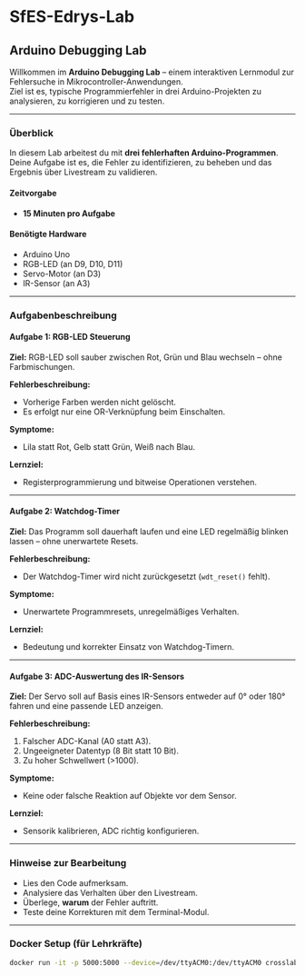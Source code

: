 # SfES-Edrys-Lab

## Arduino Debugging Lab

Willkommen im **Arduino Debugging Lab** – einem interaktiven Lernmodul zur Fehlersuche in Mikrocontroller-Anwendungen.  
Ziel ist es, typische Programmierfehler in drei Arduino-Projekten zu analysieren, zu korrigieren und zu testen.

---

### Überblick

In diesem Lab arbeitest du mit **drei fehlerhaften Arduino-Programmen**.  
Deine Aufgabe ist es, die Fehler zu identifizieren, zu beheben und das Ergebnis über Livestream zu validieren.

#### Zeitvorgabe
- **15 Minuten pro Aufgabe**

#### Benötigte Hardware
- Arduino Uno  
- RGB-LED (an D9, D10, D11)  
- Servo-Motor (an D3)  
- IR-Sensor (an A3)

---

### Aufgabenbeschreibung

#### Aufgabe 1: RGB-LED Steuerung

**Ziel:** RGB-LED soll sauber zwischen Rot, Grün und Blau wechseln – ohne Farbmischungen.

**Fehlerbeschreibung:**
- Vorherige Farben werden nicht gelöscht.
- Es erfolgt nur eine OR-Verknüpfung beim Einschalten.

**Symptome:**
- Lila statt Rot, Gelb statt Grün, Weiß nach Blau.

**Lernziel:**
- Registerprogrammierung und bitweise Operationen verstehen.

---

#### Aufgabe 2: Watchdog-Timer

**Ziel:** Das Programm soll dauerhaft laufen und eine LED regelmäßig blinken lassen – ohne unerwartete Resets.

**Fehlerbeschreibung:**
- Der Watchdog-Timer wird nicht zurückgesetzt (`wdt_reset()` fehlt).

**Symptome:**
- Unerwartete Programmresets, unregelmäßiges Verhalten.

**Lernziel:**
- Bedeutung und korrekter Einsatz von Watchdog-Timern.

---

#### Aufgabe 3: ADC-Auswertung des IR-Sensors

**Ziel:** Der Servo soll auf Basis eines IR-Sensors entweder auf 0° oder 180° fahren und eine passende LED anzeigen.

**Fehlerbeschreibung:**
1. Falscher ADC-Kanal (A0 statt A3).
2. Ungeeigneter Datentyp (8 Bit statt 10 Bit).
3. Zu hoher Schwellwert (>1000).

**Symptome:**
- Keine oder falsche Reaktion auf Objekte vor dem Sensor.

**Lernziel:**
- Sensorik kalibrieren, ADC richtig konfigurieren.

---

### Hinweise zur Bearbeitung

- Lies den Code aufmerksam.
- Analysiere das Verhalten über den Livestream.
- Überlege, **warum** der Fehler auftritt.
- Teste deine Korrekturen mit dem Terminal-Modul.

---

### Docker Setup (für Lehrkräfte)

```bash
docker run -it -p 5000:5000 --device=/dev/ttyACM0:/dev/ttyACM0 crosslab/edrys_pyxtermjs_arduino:latest

